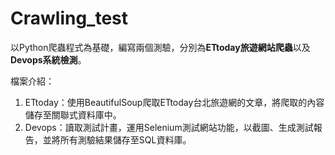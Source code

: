 # Crawling_test

以Python爬蟲程式為基礎，編寫兩個測驗，分別為**ETtoday旅遊網站爬蟲**以及**Devops系統檢測**。

檔案介紹：

1. ETtoday：使用BeautifulSoup爬取ETtoday台北旅遊網的文章，將爬取的內容儲存至關聯式資料庫中。
2. Devops：讀取測試計畫，運用Selenium測試網站功能，以截圖、生成測試報告，並將所有測驗結果儲存至SQL資料庫。
